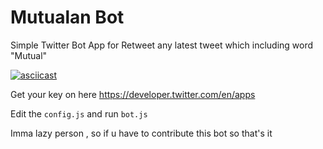 # Mutualan Bot

Simple Twitter Bot App for Retweet any latest tweet which including word "Mutual"

[![asciicast](https://asciinema.org/a/362083.svg)](https://asciinema.org/a/362083)

Get your key on here
https://developer.twitter.com/en/apps

Edit the `config.js` and run `bot.js`

Imma lazy person , so if u have to contribute this bot
so that's it
